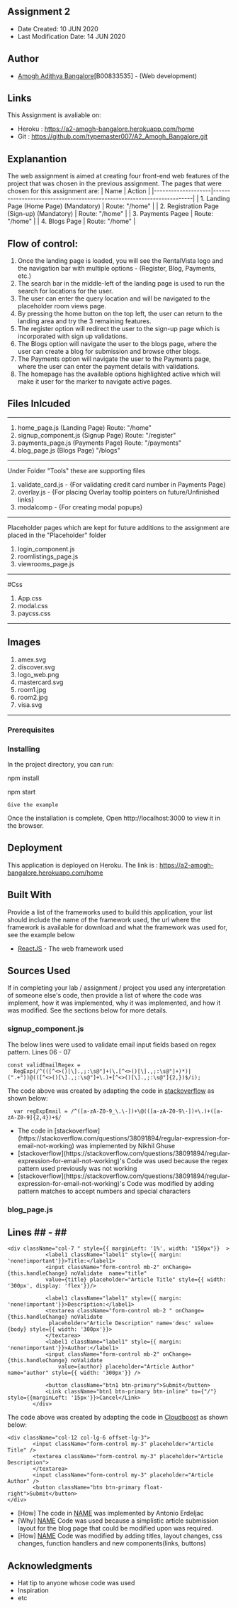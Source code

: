 ﻿## Assignment 2

* Date Created: 10 JUN 2020
* Last Modification Date: 14 JUN 2020

## Author
* [Amogh Adithya Bangalore](am210633@dal.ca)[B00833535] - (Web development)

## Links
This Assignment is avaliable on:
* Heroku : https://a2-amogh-bangalore.herokuapp.com/home
* Git    : https://github.com/typemaster007/A2_Amogh_Bangalore.git

## Explanantion
The web assignment is aimed at creating four front-end web features of the project that was chosen in the previous assignment.
The pages that were chosen for this assignment are:
|      Name          | 							Action                                       |
|--------------------|-----------------------------------------------------------------------|
| 1. Landing Page (Home Page) (Mandatory)      | Route: "/home"       |
| 2. Registration Page (Sign-up) (Mandatory)   | Route: "/home"      |
| 3. Payments Pagee    | Route: "/home"   |
| 4. Blogs Page    | Route: "/home"      |


## Flow of control:
1. Once the landing page is loaded, you will see the RentalVista logo and the navigation bar with multiple options - (Register, Blog, Payments, etc.)
2. The search bar in the middle-left of the landing page is used to run the search for locations for the user.
3. The user can enter the query location and will be navigated to the placeholder room views page.
4. By pressing the home button on the top left, the user can return to the landing area and try the 3 remaining features.
5. The register option will redirect the user to the sign-up page which is incorporated with sign up validations.
6. The Blogs option will navigate the user to the blogs page, where the user can create a blog for submission and browse other blogs.
7. The Payments option will navigate the user to the Payments page, where the user can enter the payment details with validations.
8. The homepage has the available options highlighted active which will make it user for the marker to navigate active pages.
## Files Inlcuded
--------------------------------------------------
1. home_page.js (Landing Page) Route: "/home" 
2. signup_component.js (Signup Page) Route: "/register"
3. payments_page.js (Payments Page) Route: "/payments"
4. blog_page.js (Blogs Page) "/blogs"
--------------------------------------------------
Under Folder "Tools" these are supporting files
1. validate_card.js - {For validating credit card number in Payments Page}
2. overlay.js - {For placing Overlay tooltip pointers on future/Unfinished links}
3. modalcomp - {For creating modal popups}
--------------------------------------------------
Placeholder pages which are kept for future additions to the assignment are placed in the "Placeholder" folder
1. login_component.js
2. roomlistings_page.js
3. viewrooms_page.js
---------------------------------------------------
#Css
1. App.css
2. modal.css
3. paycss.css
---------------------------------------------------
## Images
1. amex.svg
2. discover.svg 
3. logo_web.png
4. mastercard.svg
5. room1.jpg
6. room2.jpg
7. visa.svg
---------------------------------------------------
### Prerequisites


### Installing
In the project directory, you can run:

npm install

npm start

```
Give the example
```

Once the installation is complete, Open http://localhost:3000 to view it in the browser.



## Deployment

This application is deployed on Heroku. The link is : https://a2-amogh-bangalore.herokuapp.com/home

## Built With

Provide a list of the frameworks used to build this application, your list should include the name of the framework used, the url where the framework is available for download and what the framework was used for, see the example below 

* [ReactJS](https://reactjs.org/docs/getting-started.html) - The web framework used

## Sources Used

If in completing your lab / assignment / project you used any interpretation of someone else's code, then provide a list of where the code was implement, how it was implemented, why it was implemented, and how it was modified. See the sections below for more details.

### signup_component.js
The below lines were used to validate email input fields based on regex pattern.
Lines 06 - 07
```
const validEmailRegex = 
  RegExp(/^(([^<>()[\].,;:\s@"]+(\.[^<>()[\].,;:\s@"]+)*)|(".+"))@(([^<>()[\].,;:\s@"]+\.)+[^<>()[\].,;:\s@"]{2,})$/i);

```

The code above was created by adapting the code in [stackoverflow](https://stackoverflow.com/questions/38091894/regular-expression-for-email-not-working) as shown below: 

```
  var regExpEmail = /^([a-zA-Z0-9_\.\-])+\@(([a-zA-Z0-9\-])+\.)+([a-zA-Z0-9]{2,4})+$/

```

- <!---How---> The code in [stackoverflow](https://stackoverflow.com/questions/38091894/regular-expression-for-email-not-working) was implemented by Nikhil Ghuse
- <!---Why---> [stackoverflow](https://stackoverflow.com/questions/38091894/regular-expression-for-email-not-working)'s Code was used because the regex pattern used previously was not working
- <!---How---> [stackoverflow](https://stackoverflow.com/questions/38091894/regular-expression-for-email-not-working)'s Code was modified by adding pattern matches to accept numbers and special characters


### blog_page.js

Lines ## - ##
---------------

```
<div className="col-7 " style={{ marginLeft: '1%', width: "150px"}}  >
            <label1 className="label1" style={{ margin: 'none!important'}}>Title:</label1>
            <input className="form-control mb-2" onChange={this.handleChange} noValidate  name="title" 
            value={title} placeholder="Article Title" style={{ width: '300px', display: 'flex'}}/>
            
            <label1 className="label1" style={{ margin: 'none!important'}}>Description:</label1>            
            <textarea className="form-control mb-2 " onChange={this.handleChange} noValidate
             placeholder="Article Description" name='desc' value={body} style={{ width: '300px'}}>
            </textarea>
            <label1 className="label1" style={{ margin: 'none!important'}}>Author:</label1>
            <input className="form-control mb-2" onChange={this.handleChange} noValidate
                value={author} placeholder="Article Author" name="author" style={{ width: '300px'}} />
            
            <button className="btn1 btn-primary">Submit</button>
            <Link className="btn1 btn-primary btn-inline" to={"/"} style={{marginLeft: '15px'}}>Cancel</Link>
        </div>

```

The code above was created by adapting the code in [Cloudboost](https://blog.cloudboost.io/learn-how-to-create-a-simple-blog-with-react-node-c05fa6889de3) as shown below: 

```
<div className="col-12 col-lg-6 offset-lg-3">
        <input className="form-control my-3" placeholder="Article Title" />
        <textarea className="form-control my-3" placeholder="Article Description">
        </textarea>
        <input className="form-control my-3" placeholder="Article Author" />
        <button className="btn btn-primary float-right">Submit</button>
</div>

```

- [How] The code in [NAME](link) was implemented by Antonio Erdeljac
- [Why] [NAME](link) Code was used because a simplistic article submission layout for the blog page that could be modified upon was required.
- [How] [NAME](link) Code was modified by adding titles, layout changes, css changes, function handlers and new components(links, buttons)



## Acknowledgments

* Hat tip to anyone whose code was used
* Inspiration
* etc
